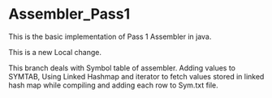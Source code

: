 # Assembler_Pass1
This is the basic implementation of Pass 1 Assembler in java.

This is a new Local change.

This branch deals with Symbol table of assembler.
Adding values to SYMTAB,
Using Linked Hashmap
and iterator to fetch values stored in linked hash map while compiling 
and adding each row to Sym.txt file.
